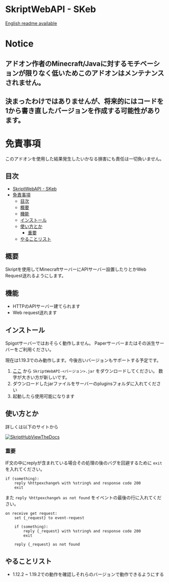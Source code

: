 # SkriptWebAPI - SKeb

[English readme available](/README.MD)

# Notice

## アドオン作者のMinecraft/Javaに対するモチベーションが限りなく低いためこのアドオンはメンテナンスされません。

## 決まったわけではありませんが、将来的にはコードを1から書き直したバージョンを作成する可能性があります。

# 免責事項

このアドオンを使用した結果発生したいかなる損害にも責任は一切負いません。

## 目次

- [SkriptWebAPI - SKeb](#skriptwebapi---skeb)
- [免責事項](#免責事項)
  - [目次](#目次)
  - [概要](#概要)
  - [機能](#機能)
  - [インストール](#インストール)
  - [使い方とか](#使い方とか)
    - [重要](#重要)
  - [やることリスト](#やることリスト)


## 概要

Skriptを使用してMinecraftサーバーにAPIサーバー設置したりとかWeb Request送れるようにします。

## 機能

- HTTPのAPIサーバー建てられます
- Web request送れます
## インストール

Spigotサーバーではおそらく動作しません。 Paperサーバーまたはその派生サーバーをご利用ください。

現在は1.19.3でのみ動作します。今後古いバージョンもサポートする予定です。

1. [ここ](https://github.com/faketunaPrivateCamp/SkriptWebAPI/releases) から `SkriptWebAPI-<バージョン>.jar` をダウンロードしてください。 数字が大きい方が新しいです。
2. ダウンロードしたjarファイルをサーバーのpluginsフォルダに入れてください
3. 起動したら使用可能になります

## 使い方とか

詳しくは以下のサイトから

[![SkriptHubViewTheDocs](http://skripthub.net/static/addon/ViewTheDocsButton.png)](http://skripthub.net/docs/?addon=SkriptWebAPI)


### 重要

IF文の中にreplyが含まれている場合その処理の後のバグを回避するために `exit` を入れてください。
```sk
if (something):
    reply %httpexchange% with %string% and response code 200
    exit
```

また `reply %httpexchange% as not found` をイベントの最後の行に入れてください。
```sk
on receive get request:
    set {_request} to event-request

    if (something):
        reply {_request} with %string% and response code 200
        exit
    
    reply {_request} as not found
```

## やることリスト

- 1.12.2 ~ 1.19.2での動作を確認しそれらのバージョンで動作できるようにする